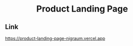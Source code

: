 <h1 align="center">
Product Landing Page
</h1>

## Link
https://product-landing-page-nigraum.vercel.app
